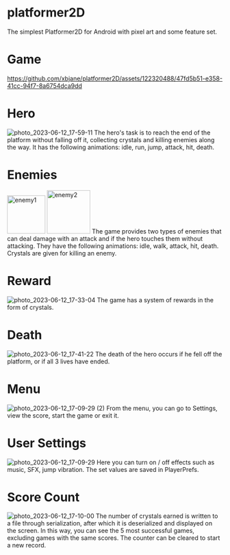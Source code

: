 # platformer2D
The simplest Platformer2D for Android with pixel art and some feature set.
# Game
https://github.com/xbjane/platformer2D/assets/122320488/47fd5b51-e358-41cc-94f7-8a6754dca9dd
# Hero
![photo_2023-06-12_17-59-11](https://github.com/xbjane/platformer2D/assets/122320488/0fc9b066-7190-43fe-9ac2-02b15749bf70)
The hero's task is to reach the end of the platform without falling off it, collecting crystals and killing enemies along the way. It has the following animations: idle, run, jump, attack, hit, death.
# Enemies
<img width="89" alt="enemy1" src="https://github.com/xbjane/platformer2D/assets/122320488/c5f61e5b-6fa4-4d90-be94-1a10c7d4187a">
<img width="101" alt="enemy2" src="https://github.com/xbjane/platformer2D/assets/122320488/19d9f1fc-38ca-4f0b-a944-c32eef095ec3">
The game provides two types of enemies that can deal damage with an attack and if the hero touches them without attacking. They have the following animations: idle, walk, attack, hit, death. Crystals are given for killing an enemy.

# Reward
![photo_2023-06-12_17-33-04](https://github.com/xbjane/platformer2D/assets/122320488/790592ab-ce99-409a-9fd9-3c2ae53f3d7c)
The game has a system of rewards in the form of crystals.

# Death
![photo_2023-06-12_17-41-22](https://github.com/xbjane/platformer2D/assets/122320488/89ec4698-3f6c-4455-b774-e3edc1c73fd9)
The death of the hero occurs if he fell off the platform, or if all 3 lives have ended.
# Menu

![photo_2023-06-12_17-09-29 (2)](https://github.com/xbjane/platformer2D/assets/122320488/00cdfa78-29d0-4079-a4a9-ed50992179f1)
From the menu, you can go to Settings, view the score, start the game or exit it.
# User Settings
![photo_2023-06-12_17-09-29](https://github.com/xbjane/platformer2D/assets/122320488/47e02fbf-793c-4d16-9f92-9bd81278648a)
Here you can turn on / off effects such as music, SFX, jump vibration. The set values are saved in PlayerPrefs.
# Score Count
![photo_2023-06-12_17-10-00](https://github.com/xbjane/platformer2D/assets/122320488/937b7d1a-9c58-492a-b342-4c542b1f9e44)
The number of crystals earned is written to a file through serialization, after which it is deserialized and displayed on the screen. In this way, you can see the 5 most successful games, excluding games with the same scores. The counter can be cleared to start a new record.
